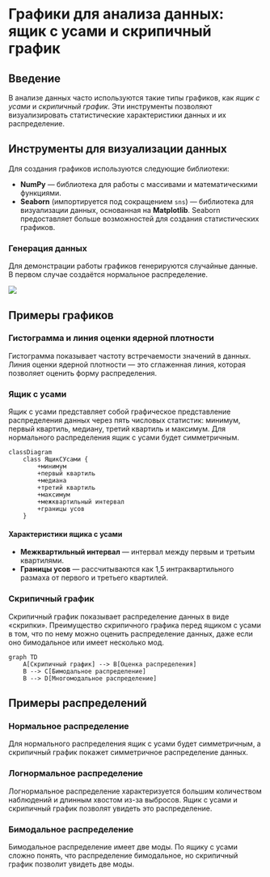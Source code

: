 # Графики для анализа данных: ящик с усами и скрипичный график

## Введение

В анализе данных часто используются такие типы графиков, как *ящик с усами* и *скрипичный график*. Эти инструменты позволяют визуализировать статистические характеристики данных и их распределение.

## Инструменты для визуализации данных

Для создания графиков используются следующие библиотеки:

- **NumPy** — библиотека для работы с массивами и математическими функциями.
- **Seaborn** (импортируется под сокращением `sns`) — библиотека для визуализации данных, основанная на **Matplotlib**. Seaborn предоставляет больше возможностей для создания статистических графиков.

### Генерация данных

Для демонстрации работы графиков генерируются случайные данные. В первом случае создаётся нормальное распределение.

![](images/СдАД__LEC_09_PART_01_P/000239s_top_7.jpg)

## Примеры графиков

### Гистограмма и линия оценки ядерной плотности

Гистограмма показывает частоту встречаемости значений в данных. Линия оценки ядерной плотности — это сглаженная линия, которая позволяет оценить форму распределения.

### Ящик с усами

Ящик с усами представляет собой графическое представление распределения данных через пять числовых статистик: минимум, первый квартиль, медиану, третий квартиль и максимум. Для нормального распределения ящик с усами будет симметричным.

```mermaid
classDiagram
    class ЯщикСУсами {
        +минимум
        +первый квартиль
        +медиана
        +третий квартиль
        +максимум
        +межквартильный интервал
        +границы усов
    }
```

#### Характеристики ящика с усами

- **Межквартильный интервал** — интервал между первым и третьим квартилями.
- **Границы усов** — рассчитываются как 1,5 интраквартильного размаха от первого и третьего квартилей.

### Скрипичный график

Скрипичный график показывает распределение данных в виде «скрипки». Преимущество скрипичного графика перед ящиком с усами в том, что по нему можно оценить распределение данных, даже если оно бимодальное или имеет несколько мод.

```mermaid
graph TD
    A[Скрипичный график] --> B[Оценка распределения]
    B --> C[Бимодальное распределение]
    B --> D[Многомодальное распределение]
```

## Примеры распределений

### Нормальное распределение

Для нормального распределения ящик с усами будет симметричным, а скрипичный график покажет симметричное распределение данных.

### Логнормальное распределение

Логнормальное распределение характеризуется большим количеством наблюдений и длинным хвостом из-за выбросов. Ящик с усами и скрипичный график позволят увидеть это распределение.

### Бимодальное распределение

Бимодальное распределение имеет две моды. По ящику с усами сложно понять, что распределение бимодальное, но скрипичный график позволит увидеть две моды.